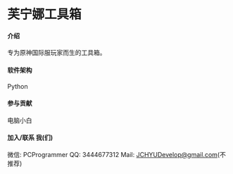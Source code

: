 # 芙宁娜工具箱

#### 介绍
专为原神国际服玩家而生的工具箱。

#### 软件架构
Python

#### 参与贡献
电脑小白 

#### 加入/联系 我(们)
微信: PCProgrammer
QQ: 3444677312
Mail: JCHYUDevelop@gmail.com(不推荐)
